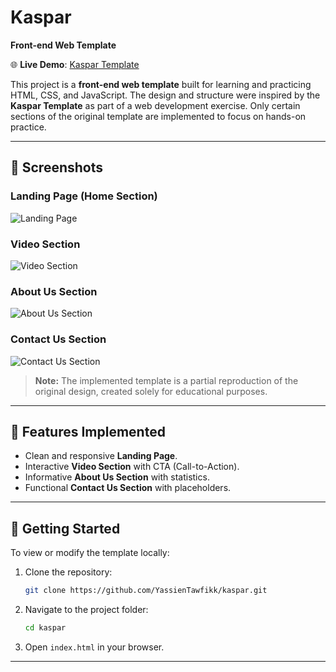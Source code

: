 # Kaspar  
**Front-end Web Template**

🌐 **Live Demo**: [Kaspar Template](https://yassientawfikk.github.io/kaspar/)

This project is a **front-end web template** built for learning and practicing HTML, CSS, and JavaScript. The design and structure were inspired by the **Kaspar Template** as part of a web development exercise. Only certain sections of the original template are implemented to focus on hands-on practice.

---

## 📸 Screenshots

### Landing Page (Home Section)  
![Landing Page](https://github.com/user-attachments/assets/1e57b5e0-8fe8-4122-b45f-7d613c1dcecf)

### Video Section  
![Video Section](https://github.com/user-attachments/assets/3c6ded30-271d-45bb-b7fc-46d6267c4672)

### About Us Section  
![About Us Section](https://github.com/user-attachments/assets/90f9e586-8435-4fec-8191-37d543749f73)

### Contact Us Section  
![Contact Us Section](https://github.com/user-attachments/assets/40b49609-30e0-418f-81d2-0ad54edb8a62)

> **Note:** The implemented template is a partial reproduction of the original design, created solely for educational purposes.

---

## 🚀 Features Implemented
- Clean and responsive **Landing Page**.
- Interactive **Video Section** with CTA (Call-to-Action).
- Informative **About Us Section** with statistics.
- Functional **Contact Us Section** with placeholders.

---

## 📂 Getting Started

To view or modify the template locally:

1. Clone the repository:
   ```bash
   git clone https://github.com/YassienTawfikk/kaspar.git
   ```
2. Navigate to the project folder:
   ```bash
   cd kaspar
   ```
3. Open `index.html` in your browser.

---
